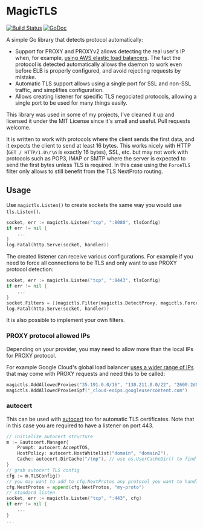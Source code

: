 # MagicTLS

[![Build Status](https://github.com/KarpelesLab/magictls/workflows/Go/badge.svg)](https://github.com/KarpelesLab/magictls/actions)
[![GoDoc](https://godoc.org/github.com/KarpelesLab/magictls?status.svg)](https://godoc.org/github.com/KarpelesLab/magictls)

A simple Go library that detects protocol automatically:

* Support for PROXY and PROXYv2 allows detecting the real user's IP when, for example, [using AWS elastic load balancers](https://docs.aws.amazon.com/elasticloadbalancing/latest/classic/enable-proxy-protocol.html). The fact the protocol is detected automatically allows the daemon to work even before ELB is properly configured, and avoid rejecting requests by mistake.
* Automatic TLS support allows using a single port for SSL and non-SSL traffic, and simplifies configuration.
* Allows creating listener for specific TLS negociated protocols, allowing a single port to be used for many things easily.

This library was used in some of my projects, I've cleaned it up and licensed it under the MIT License since it's small and useful. Pull requests welcome.

It is written to work with protocols where the client sends the first data, and it expects the client to send at least 16 bytes. This works nicely with HTTP (`GET / HTTP/1.0\r\n` is exactly 16 bytes), SSL, etc. but may not work with protocols such as POP3, IMAP or SMTP where the server is expected to send the first bytes unless TLS is required. In this case using the `ForceTLS` filter only allows to still benefit from the TLS NextProto routing.

## Usage

Use `magictls.Listen()` to create sockets the same way you would use `tls.Listen()`.

```go
socket, err := magictls.Listen("tcp", ":8080", tlsConfig)
if err != nil {
	...
}
log.Fatal(http.Serve(socket, handler))
```

The created listener can receive various configurations. For example if you need to force all connections to be TLS and only want to use PROXY protocol detection:

```go
socket, err := magictls.Listen("tcp", ":8443", tlsConfig)
if err != nil {
	...
}
socket.Filters = []magictls.Filter{magictls.DetectProxy, magictls.ForceTLS}
log.Fatal(http.Serve(socket, handler))
```

It is also possible to implement your own filters.

### PROXY protocol allowed IPs

Depending on your provider, you may need to allow more than the local IPs for PROXY protocol.

For example Google Cloud's global load balancer [uses a wider range of IPs](https://cloud.google.com/load-balancing/docs/firewall-rules) that may come with PROXY requests and need this to be called:

```go
magictls.AddAllowedProxies("35.191.0.0/16", "130.211.0.0/22", "2600:2d00:1:b029::/64", "2600:2d00:1:1::/64")
magictls.AddAllowedProxiesSpf("_cloud-eoips.googleusercontent.com")
```

### autocert

This can be used with [autocert](https://godoc.org/golang.org/x/crypto/acme/autocert) too for automatic TLS certificates. Note that in this case you are required to have a listener on port 443.

```go
// initialize autocert structure
m := &autocert.Manager{
	Prompt: autocert.AcceptTOS,
	HostPolicy: autocert.HostWhitelist("domain", "domain2"),
	Cache: autocert.DirCache("/tmp"), // use os.UserCacheDir() to find where to put that
}
// grab autocert TLS config
cfg := m.TLSConfig()
// you may want to add to cfg.NextProtos any protocol you want to handle with ProtoListener. Be careful to not overwrite it.
cfg.NextProtos = append(cfg.NextProtos, "my-proto")
// standard listen
socket, err := magictls.Listen("tcp", ":443", cfg)
if err != nil {
	...
}
...
```
